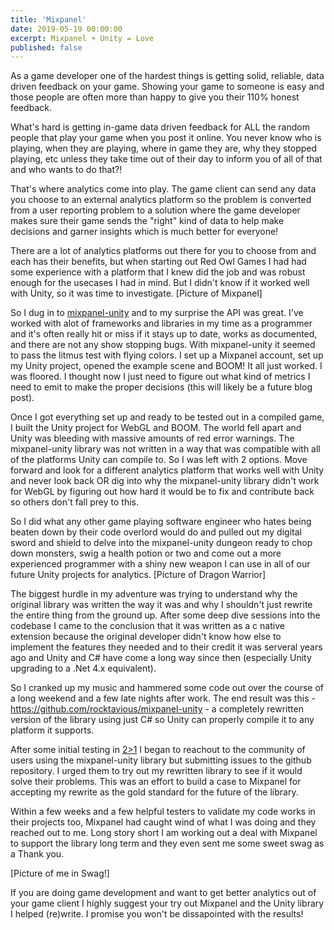 ```yaml
---
title: 'Mixpanel'
date: 2019-05-19 00:00:00
excerpt: Mixpanel + Unity = Love
published: false
---
```


As a game developer one of the hardest things is getting solid, reliable, data driven feedback on your game.  Showing your game to someone is easy and those people are often more than happy to give you their 110% honest feedback.

What's hard is getting in-game data driven feedback for ALL the random people that play your game when you post it online.  You never know who is playing, when they are playing, where in game they are, why they stopped playing, etc unless they take time out of their day to inform you of all of that and who wants to do that?!

That's where analytics come into play.  The game client can send any data you choose to an external analytics platform so the problem is converted from a user reporting problem to a solution where the game developer makes sure their game sends the "right" kind of data to help make decisions and garner insights which is much better for everyone!

There are a lot of analytics platforms out there for you to choose from and each has their benefits, but when starting out Red Owl Games I had had some experience with a platform that I knew did the job and was robust enough for the usecases I had in mind.  But I didn't know if it worked well with Unity, so it was time to investigate. [Picture of Mixpanel]

So I dug in to [mixpanel-unity](https://github.com/mixpanel/mixpanel-unity) and to my surprise the API was great.  I've worked with alot of frameworks and libraries in my time as a programmer and it's often really hit or miss if it stays up to date, works as documented, and there are not any show stopping bugs.  With mixpanel-unity it seemed to pass the litmus test with flying colors.  I set up a Mixpanel account, set up my Unity project, opened the example scene and BOOM! It all just worked.  I was floored.  I thought now I just need to figure out what kind of metrics I need to emit to make the proper decisions (this will likely be a future blog post).

Once I got everything set up and ready to be tested out in a compiled game, I built the Unity project for WebGL and BOOM.  The world fell apart and Unity was bleeding with massive amounts of red error warnings.  The mixpanel-unity library was not written in a way that was compatible with all of the platforms Unity can compile to.  So I was left with 2 options.  Move forward and look for a different analytics platform that works well with Unity and never look back OR dig into why the mixpanel-unity library didn't work for WebGL by figuring out how hard it would be to fix and contribute back so others don't fall prey to this.

So I did what any other game playing software engineer who hates being beaten down by their code overlord would do and pulled out my digital sword and shield to delve into the mixpanel-unity dungeon ready to chop down monsters, swig a health potion or two and come out a more experienced programmer with a shiny new weapon I can use in all of our future Unity projects for analytics. [Picture of Dragon Warrior]

The biggest hurdle in my adventure was trying to understand why the original library was written the way it was and why I shouldn't just rewrite the entire thing from the ground up.  After some deep dive sessions into the codebase I came to the conclusion that it was written as a c native extension because the original developer didn't know how else to implement the features they needed and to their credit it was serveral years ago and Unity and C# have come a long way since then (especially Unity upgrading to a .Net 4.x equivalent).

So I cranked up my music and hammered some code out over the course of a long weekend and a few late nights after work. The end result was this - https://github.com/rocktavious/mixpanel-unity - a completely rewritten version of the library using just C# so Unity can properly compile it to any platform it supports.

After some initial testing in [2>1](/project/2gt1) I began to reachout to the community of users using the mixpanel-unity library but submitting issues to the github repository. I urged them to try out my rewritten library to see if it would solve their problems.  This was an effort to build a case to Mixpanel for accepting my rewrite as the gold standard for the future of the library.

Within a few weeks and a few helpful testers to validate my code works in their projects too, Mixpanel had caught wind of what I was doing and they reached out to me.  Long story short I am working out a deal with Mixpanel to support the library long term and they even sent me some sweet swag as a Thank you.

[Picture of me in Swag!]

If you are doing game development and want to get better analytics out of your game client I highly suggest your try out Mixpanel and the Unity library I helped (re)write.  I promise you won't be dissapointed with the results!
